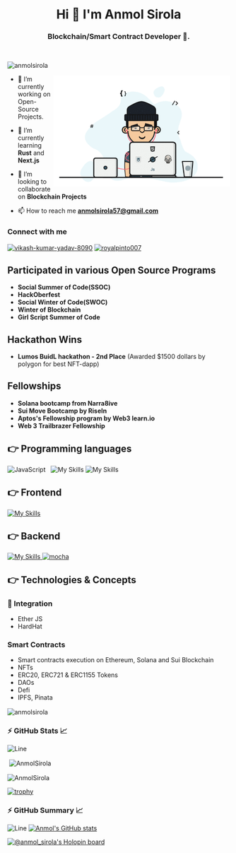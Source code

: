 <h1 align="center">Hi 👋 I'm Anmol Sirola</h1>
<!-- <br> -->
<h3 align="center">Blockchain/Smart Contract Developer 💙.</h3>
<br>
<p align="left"> <img src="https://komarev.com/ghpvc/?username=anmolsirola&label=Profile%20views&color=0e75b6&style=flat" alt="anmolsirola" /> </p>

<img align = "right" width =400 alt = "coding image " src = "https://raw.githubusercontent.com/kvssankar/kvssankar/main/programmer.gif">

<!-- <h3 align="center">Blockchain/Front-End Developer .</h3> -->

- 🌱 I’m currently working on Open-Source Projects.

- 🌱 I’m currently learning **Rust** and **Next.js**

- 👯 I’m looking to collaborate on **Blockchain Projects**

- 📫 How to reach me **anmolsirola57@gmail.com**

<h3 align="left">Connect with me </h3>
<a href="https://www.linkedin.com/in/anmol-sirola-2b5274224/" target="blank" ><img align="center" src="https://raw.githubusercontent.com/rahuldkjain/github-profile-readme-generator/master/src/images/icons/Social/linked-in-alt.svg" alt="vikash-kumar-yadav-8090" height="30" width="40" /></a>
<a href="https://twitter.com/AnmolSirola" target="blank"><img align="center" src="https://raw.githubusercontent.com/rahuldkjain/github-profile-readme-generator/master/src/images/icons/Social/twitter.svg" alt="royalpinto007" height="30" width="40" /></a>
<p align="left">
</p>

## Participated in various Open Source Programs 

- **Social Summer of Code(SSOC)**
- **HackOberfest** 
- **Social Winter of Code(SWOC)**
- **Winter of Blockchain**
- **Girl Script Summer of Code**

## Hackathon Wins
- **Lumos BuidL hackathon - 2nd Place** (Awarded $1500 dollars by polygon for best NFT-dapp)

## Fellowships
- **Solana bootcamp from Narra8ive**
- **Sui Move Bootcamp by RiseIn**
- **Aptos's Fellowship program by Web3 learn.io**
- **Web 3 Trailbrazer Fellowship**


## 👉 Programming languages

![JavaScript](https://img.shields.io/badge/javascript-%23323330.svg?style=for-the-badge&logo=javascript&logoColor=%23F7DF1E) &nbsp; 
![My Skills](https://skillicons.dev/icons?i=solidity)
![My Skills](https://skillicons.dev/icons?i=java)

## 👉 Frontend
[![My Skills](https://skillicons.dev/icons?i=html,css,tailwind,bootstrap,react,redux)](https://skillicons.dev)

## 👉 Backend
[![My Skills](https://skillicons.dev/icons?i=nodejs,express,solidity)](https://skillicons.dev)<a href="https://mochajs.org" target="_blank" rel="noreferrer"> <img src="https://www.vectorlogo.zone/logos/mochajs/mochajs-icon.svg" alt="mocha" width="40" height="40"/> </a>


 ## 👉 Technologies & Concepts

<h3> 🚀 Integration </h3>
<ul>
  <li>Ether JS</li>
  <li> HardHat </li>
</ul>

<h3> Smart Contracts </h3>
<ul>
  <li>Smart contracts execution on Ethereum, Solana and Sui Blockchain </li>
  <li>NFTs</li>
  <li>ERC20, ERC721 & ERC1155 Tokens</li>
  <li>DAOs</li>
  <li>Defi</li>
  <li>IPFS, Pinata</li>  
</ul>


<p><img align="center" src="https://github-readme-stats.vercel.app/api/top-langs?username=anmolsirola&show_icons=true&locale=en&layout=compact" alt="anmolsirola" /></p>

### :zap: GitHub Stats 📈
![Line](https://user-images.githubusercontent.com/85225156/171937799-8fc9e255-9889-4642-9c92-6df85fb86e82.gif)


<p>&nbsp;<img align="center" src="https://github-readme-stats.vercel.app/api?username=AnmolSirola&show_icons=true&locale=en" alt="AnmolSirola" /></p>

<p><img align="center" src="https://github-readme-streak-stats.herokuapp.com/?user=AnmolSirola&" alt="AnmolSirola" /></p>



[![trophy](https://github-profile-trophy.vercel.app/?username=ryo-ma&theme=onedark)](https://github.com/ryo-ma/github-profile-trophy)

### :zap: GitHub Summary 📈
![Line](https://user-images.githubusercontent.com/85225156/171937799-8fc9e255-9889-4642-9c92-6df85fb86e82.gif)
[![Anmol's GitHub stats](https://stats.quine.sh/Anmol/github?simple=true)](https://quine.sh/profile/Anmol)

[![@anmol_sirola's Holopin board](https://holopin.me/anmol_sirola)](https://holopin.io/@anmol_sirola)

